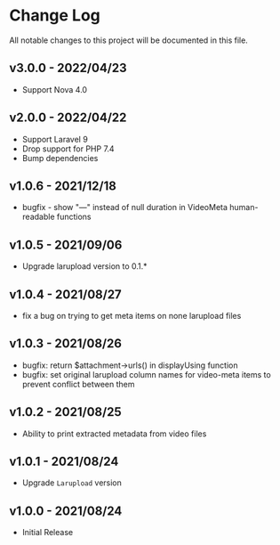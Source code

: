 # Change Log

All notable changes to this project will be documented in this file.

## v3.0.0 - 2022/04/23
- Support Nova 4.0

## v2.0.0 - 2022/04/22
- Support Laravel 9
- Drop support for PHP 7.4
- Bump dependencies

## v1.0.6 - 2021/12/18
- bugfix - show "—" instead of null duration in VideoMeta human-readable functions

## v1.0.5 - 2021/09/06
- Upgrade larupload version to 0.1.*

## v1.0.4 - 2021/08/27
- fix a bug on trying to get meta items on none larupload files

## v1.0.3 - 2021/08/26
- bugfix: return $attachment->urls() in displayUsing function
- bugfix: set original larupload column names for video-meta items to prevent conflict between them 

## v1.0.2 - 2021/08/25
- Ability to print extracted metadata from video files

## v1.0.1 - 2021/08/24
- Upgrade `Larupload` version

## v1.0.0 - 2021/08/24
- Initial Release
